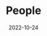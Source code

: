 ---
title: People
date: 2022-10-24

type: landing

sections:
  - block: people
    content:
      title: The SePAL Team
      # Choose which groups/teams of users to display.
      #   Edit `user_groups` in each user's profile to add them to one or more of these groups.
      user_groups:
          - Faculty
          - PhD Students
          - Master Students
          - Undergraduate Students
          - Principal Investigators
          - Researchers
          - Grad Students
          - Internship Students
          - Visitors
          - Alumni
      sort_by: Params.last_name
      sort_ascending: true
    design:
      show_interests: false
      show_role: true
      show_social: true
---